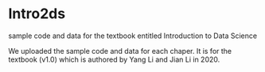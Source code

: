 # Intro2ds
sample code and data for the textbook entitled Introduction to Data Science

We uploaded the sample code and data for each chaper.
It is for the textbook (v1.0) which is authored by Yang Li and Jian Li in 2020.
